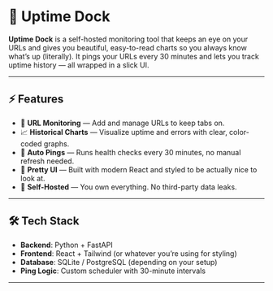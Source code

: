# 🚢 Uptime Dock

**Uptime Dock** is a self-hosted monitoring tool that keeps an eye on your URLs and gives you beautiful, easy-to-read charts so you always know what’s up (literally). It pings your URLs every 30 minutes and lets you track uptime history — all wrapped in a slick UI.

---

## ⚡ Features

- 🔗 **URL Monitoring** — Add and manage URLs to keep tabs on.
- 📈 **Historical Charts** — Visualize uptime and errors with clear, color-coded graphs.
- 🔄 **Auto Pings** — Runs health checks every 30 minutes, no manual refresh needed.
- 💅 **Pretty UI** — Built with modern React and styled to be actually nice to look at.
- 🧠 **Self-Hosted** — You own everything. No third-party data leaks.

---

## 🛠️ Tech Stack

- **Backend**: Python + FastAPI
- **Frontend**: React + Tailwind (or whatever you’re using for styling)
- **Database**: SQLite / PostgreSQL (depending on your setup)
- **Ping Logic**: Custom scheduler with 30-minute intervals

---

